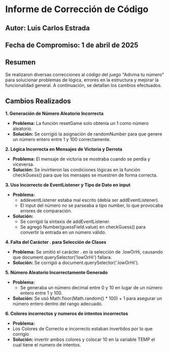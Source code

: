 # Informe de Corrección de Código

## Autor: Luis Carlos Estrada  
## Fecha de Compromiso: 1 de abril de 2025  

## Resumen
Se realizaron diversas correcciones al código del juego "Adivina tu número" para solucionar problemas de lógica, errores en la estructura y mejorar la funcionalidad general. A continuación, se detallan los cambios efectuados.

## Cambios Realizados

 **1. Generación de Número Aleatorio Incorrecta**
- **Problema:** La función resetGame solo obtenía un 1 como número aleatorio.
- **Solución:** Se corrigió la asignación de randomNumber para que genere un número entero entre 1 y 100 correctamente.

 **2. Lógica Incorrecta en Mensajes de Victoria y Derrota**
- **Problema:** El mensaje de victoria se mostraba cuando se perdía y viceversa.
- **Solución:** Se invirtieron las condiciones lógicas en la función checkGuess() para que los mensajes se muestren de forma correcta.

 **3. Uso Incorrecto de EventListener y Tipo de Dato en input**
- **Problema:**
  - addeventListener estaba mal escrito (debía ser addEventListener).
  - El input del número no se parseaba a tipo number, lo que provocaba errores de comparación.
- **Solución:**
  - Se corrigió la sintaxis de addEventListener.
  - Se agregó Number(guessField.value) en checkGuess() para convertir la entrada en un número válido.

 **4. Falta del Carácter . para Selección de Clases**
- **Problema:** Se omitió el carácter . en la selección de .lowOrHi, causando que document.querySelector('lowOrHi') fallara.
- **Solución:** Se corrigió a document.querySelector('.lowOrHi').

 **5. Número Aleatorio Incorrectamente Generado**
- **Problema:**
  - Se generaba un número decimal entre 0 y 10 en lugar de un número entero entre 1 y 100.
- **Solución:** Se usó Math.floor(Math.random() * 100) + 1 para asegurar un número entero dentro del rango adecuado.

**6. Colores incorrectos y numeros de intentos incorrectos**
- **Problema:**
- Los Colores de Correcto e incorrecto estaban invertidos por lo que corrigio 
- **Solución:** invertir ambos colores y colocar 10 en la variable TEMP el cual tiene el numero de intentos.